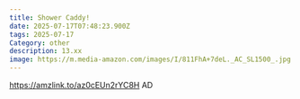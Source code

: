 ```yaml
---
title: Shower Caddy!
date: 2025-07-17T07:48:23.900Z
tags: 2025-07-17
Category: other
description: 13.xx
image: https://m.media-amazon.com/images/I/811FhA+7deL._AC_SL1500_.jpg
---
```

https://amzlink.to/az0cEUn2rYC8H
AD